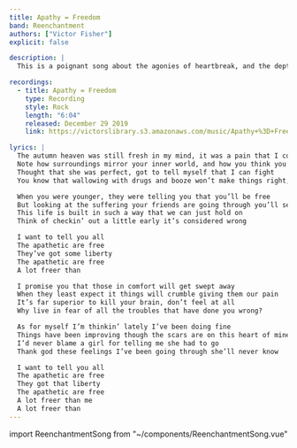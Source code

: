 ```yaml
---
title: Apathy = Freedom
band: Reenchantment
authors: ["Victor Fisher"]
explicit: false

description: |
  This is a poignant song about the agonies of heartbreak, and the depths of despair.

recordings:
  - title: Apathy = Freedom
    type: Recording
    style: Rock
    length: "6:04"
    released: December 29 2019
    link: https://victorslibrary.s3.amazonaws.com/music/Apathy+%3D+Freedom/Apathy+%3D+Freedom.mp3

lyrics: |
  The autumn heaven was still fresh in my mind, it was a pain that I could feel
  Note how surroundings mirror your inner world, and how you think you’ll never heal
  Thought that she was perfect, got to tell myself that I can fight
  You know that wallowing with drugs and booze won’t make things right, for you

  When you were younger, they were telling you that you’ll be free
  But looking at the suffering your friends are going through you’ll see, that
  This life is built in such a way that we can just hold on
  Think of checkin’ out a little early it’s considered wrong

  I want to tell you all
  The apathetic are free
  They’ve got some liberty
  The apathetic are free
  A lot freer than

  I promise you that those in comfort will get swept away
  When they least expect it things will crumble giving them our pain
  It’s far superior to kill your brain, don’t feel at all
  Why live in fear of all the troubles that have done you wrong?

  As for myself I’m thinkin’ lately I’ve been doing fine
  Things have been improving though the scars are on this heart of mine
  I’d never blame a girl for telling me she had to go
  Thank god these feelings I’ve been going through she’ll never know

  I want to tell you all
  The apathetic are free
  They got that liberty
  The apathetic are free
  A lot freer than me
  A lot freer than
---
```


import ReenchantmentSong from "~/components/ReenchantmentSong.vue"

<ReenchantmentSong :songData="$frontmatter" />